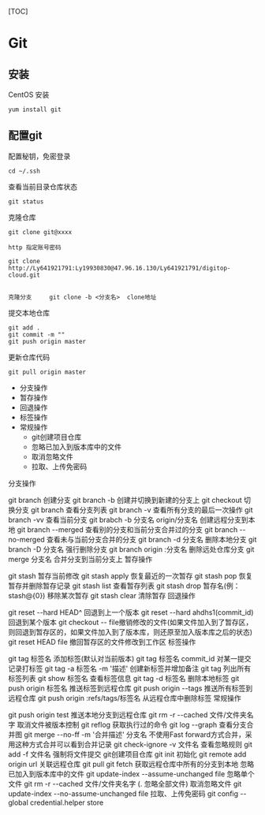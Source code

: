 [TOC]

# Git

## 安装

CentOS 安装

    yum install git

## 配置git

配置秘钥，免密登录

    cd ~/.ssh





查看当前目录仓库状态

	git status
	
克隆仓库

	git clone git@xxxx

	http 指定账号密码

	git clone http://Ly641921791:Ly19930830@47.96.16.130/Ly641921791/digitop-cloud.git
	
	
	克隆分支     git clone -b <分支名>  clone地址
	
提交本地仓库

	git add .
	git commit -m ""
	git push origin master


更新仓库代码

    git pull origin master
    
    
    
    
    
- 分支操作
- 暂存操作
- 回退操作
- 标签操作
- 常规操作
	- git创建项目仓库
	- 忽略已加入到版本库中的文件
	- 取消忽略文件
	- 拉取、上传免密码
	
分支操作

git branch 创建分支
git branch -b 创建并切换到新建的分支上
git checkout 切换分支
git branch 查看分支列表
git branch -v 查看所有分支的最后一次操作
git branch -vv 查看当前分支
git brabch -b 分支名 origin/分支名 创建远程分支到本地
git branch --merged 查看别的分支和当前分支合并过的分支
git branch --no-merged 查看未与当前分支合并的分支
git branch -d 分支名 删除本地分支
git branch -D 分支名 强行删除分支
git branch origin :分支名 删除远处仓库分支
git merge 分支名 合并分支到当前分支上
暂存操作

git stash 暂存当前修改
git stash apply 恢复最近的一次暂存
git stash pop 恢复暂存并删除暂存记录
git stash list 查看暂存列表
git stash drop 暂存名(例：stash@{0}) 移除某次暂存
git stash clear 清除暂存
回退操作

git reset --hard HEAD^ 回退到上一个版本
git reset --hard ahdhs1(commit_id) 回退到某个版本
git checkout -- file撤销修改的文件(如果文件加入到了暂存区，则回退到暂存区的，如果文件加入到了版本库，则还原至加入版本库之后的状态)
git reset HEAD file 撤回暂存区的文件修改到工作区
标签操作

git tag 标签名 添加标签(默认对当前版本)
git tag 标签名 commit_id 对某一提交记录打标签
git tag -a 标签名 -m '描述' 创建新标签并增加备注
git tag 列出所有标签列表
git show 标签名 查看标签信息
git tag -d 标签名 删除本地标签
git push origin 标签名 推送标签到远程仓库
git push origin --tags 推送所有标签到远程仓库
git push origin :refs/tags/标签名 从远程仓库中删除标签
常规操作

git push origin test 推送本地分支到远程仓库
git rm -r --cached 文件/文件夹名字 取消文件被版本控制
git reflog 获取执行过的命令
git log --graph 查看分支合并图
git merge --no-ff -m '合并描述' 分支名 不使用Fast forward方式合并，采用这种方式合并可以看到合并记录
git check-ignore -v 文件名 查看忽略规则
git add -f 文件名 强制将文件提交
git创建项目仓库
git init 初始化
git remote add origin url 关联远程仓库
git pull
git fetch 获取远程仓库中所有的分支到本地
忽略已加入到版本库中的文件
git update-index --assume-unchanged file 忽略单个文件
git rm -r --cached 文件/文件夹名字 (. 忽略全部文件)
取消忽略文件
git update-index --no-assume-unchanged file
拉取、上传免密码
git config --global credential.helper store
